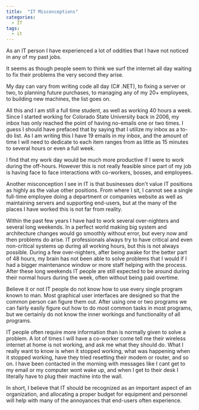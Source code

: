 ```yaml
---
title:  "IT Misconceptions"
categories: 
  - IT
tags:
  - it
---
```



As an IT person I have experienced a lot of oddities that I have not noticed in any of my past jobs.

It seems as though people seem to think we surf the internet all day waiting to fix their problems the very second they arise.

My day can vary from writing code all day (C# .NET), to fixing a server or two, to planning future purchases, to managing any of my 20+ employees, to building new machines, the list goes on.

All this and I am still a full time student, as well as working 40 hours a week. Since I started working for Colorado State University back in 2006, my inbox has only reached the point of having no-emails one or two times. I guess I should have prefaced that by saying that I utilize my inbox as a to-do list. As I am writing this I have 19 emails in my inbox, and the amount of time I will need to dedicate to each item ranges from as little as 15 minutes to several hours or even a full week.

I find that my work day would be much more productive if I were to work during the off-hours. However this is not really feasible since part of my job is having face to face interactions with co-workers, bosses, and employees.

Another misconception I see in IT is that businesses don't value IT positions as highly as the value other positions. From where I sit, I cannot see a single full-time employee doing a department or companies website as well as maintaining servers and supporting end-users, but at the many of the places I have worked this is not far from reality.

Within the past few years I have had to work several over-nighters and several long weekends. In a perfect world making big system and architecture changes would go smoothly without error, but every now and then problems do arise. IT professionals always try to have critical and even non-critical systems up during all working hours, but this is not always possible. During a few over-nighters, after being awake for the better part of 48 hours, my brain has not been able to solve problems that I would if I had a bigger maintenance window or more staff helping with the process. After these long weekends IT people are still expected to be around during their normal hours during the week, often without being paid overtime.

Believe it or not IT people do not know how to use every single program known to man. Most graphical user interfaces are designed so that the common person can figure them out. After using one or two programs we can fairly easily figure out how to do most common tasks in most programs, but we certainly do not know the inner workings and functionality of all programs.

IT people often require more information than is normally given to solve a problem. A lot of times I will have a co-worker come tell me their wireless internet at home is not working, and ask me what they should do. What I really want to know is when it stopped working, what was happening when it stopped working, have they tried resetting their modem or router, and so on. I have been contacted in the morning with messages like I cant get to my email or my computer wont wake up, and when I get to their desk I literally have to plug their machine into the wall.

In short, I believe that IT should be recognized as an important aspect of an organization, and allocating a proper budget for equipment and personnel will help with many of the annoyances that end-users often experience.
